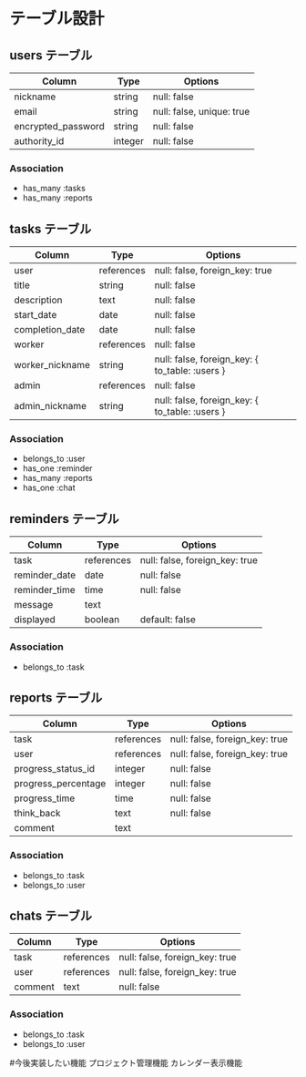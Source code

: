 # テーブル設計

## users テーブル

| Column             | Type    | Options                   |
| ------------------ | ------- | ------------------------- |
| nickname           | string  | null: false               |
| email              | string  | null: false, unique: true |
| encrypted_password | string  | null: false               |
| authority_id       | integer | null: false               |

### Association

- has_many :tasks
- has_many :reports

## tasks テーブル

| Column             | Type       | Options                                        |
| -------------------| ---------- | ---------------------------------------------- |
| user               | references | null: false, foreign_key: true                 |
| title              | string     | null: false                                    |
| description        | text       | null: false                                    |
| start_date         | date       | null: false                                    |
| completion_date    | date       | null: false                                    |
| worker             | references | null: false                                    |
| worker_nickname    | string     | null: false, foreign_key: { to_table: :users } |
| admin              | references | null: false                                    |
| admin_nickname     | string     | null: false, foreign_key: { to_table: :users } |

### Association

- belongs_to :user
- has_one :reminder
- has_many :reports
- has_one :chat

## reminders テーブル

| Column             | Type       | Options                        |
| ------------------ | ---------- | ------------------------------ |
| task               | references | null: false, foreign_key: true |
| reminder_date      | date       | null: false                    |
| reminder_time      | time       | null: false                    |
| message            | text       |                                |
| displayed          | boolean    | default: false                 |

### Association

- belongs_to :task

## reports テーブル

| Column              | Type       | Options                        |
| --------------------| ---------- | ------------------------------ |
| task                | references | null: false, foreign_key: true |
| user                | references | null: false, foreign_key: true |
| progress_status_id  | integer    | null: false                    |
| progress_percentage | integer    | null: false                    |
| progress_time       | time       | null: false                    |
| think_back          | text       | null: false                    |
| comment             | text       |                                |

### Association

- belongs_to :task
- belongs_to :user

## chats テーブル

| Column    | Type       | Options                        |
| --------- | ---------- | ------------------------------ |
| task      | references | null: false, foreign_key: true |
| user      | references | null: false, foreign_key: true |
| comment   | text       | null: false                    |

### Association

- belongs_to :task
- belongs_to :user


#今後実装したい機能
プロジェクト管理機能
カレンダー表示機能

